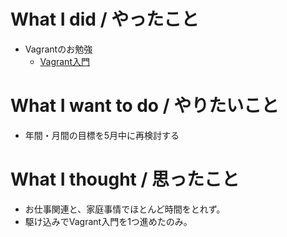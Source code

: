 # What I did / やったこと
- Vagrantのお勉強
  - [Vagrant入門](http://dotinstall.com/lessons/basic_vagrant)

# What I want to do / やりたいこと
- 年間・月間の目標を5月中に再検討する

# What I thought / 思ったこと
- お仕事関連と、家庭事情でほとんど時間をとれず。
- 駆け込みでVagrant入門を1つ進めたのみ。
